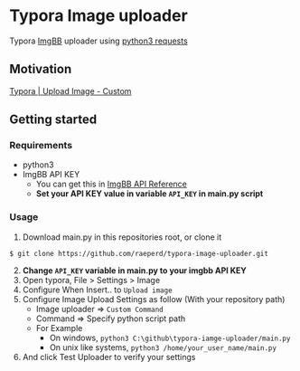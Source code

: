 # Typora Image uploader

Typora [ImgBB](https://api.imgbb.com/) uploader using [python3 requests](https://docs.python-requests.org/en/master/)



## Motivation

[Typora | Upload Image - Custom](https://support.typora.io/Upload-Image/#custom)



## Getting started

### Requirements

- python3 
- ImgBB API KEY 
  - You can get this in [ImgBB API Reference](https://api.imgbb.com/)
  - **Set your API KEY value in variable `API_KEY` in main.py script**


### Usage

1. Download main.py in this repositories root, or clone it 
```shell script
$ git clone https://github.com/raeperd/typora-image-uploader.git
```
2. **Change `API_KEY` variable in main.py to your imgbb API KEY**
3. Open typora, File > Settings > Image
4. Configure When Insert.. to `Upload image`
5. Configure Image Upload Settings as follow (With your repository path)
   - Image uploader => `Custom Command`
   - Command => Specify python script path
   - For Example
     - On windows, `python3 C:\github\typora-iamge-uploader/main.py`
     - On unix like systems, `python3 /home/your_user_name/main.py` 
6. And click Test Uploader to verify your settings 
